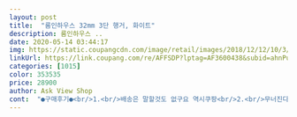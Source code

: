 ```yaml
---
layout: post 
title:  "룸인하우스 32mm 3단 행거, 화이트" 
description: 룸인하우스 ..
date: 2020-05-14 03:44:17 
img: https://static.coupangcdn.com/image/retail/images/2018/12/12/10/3/6b81a718-f33b-4a9e-85f1-e9e4477f0268.jpg 
linkUrl: https://link.coupang.com/re/AFFSDP?lptag=AF3600438&subid=ahnPublicAsk&pageKey=167220606&itemId=478840710&vendorItemId=4201586682&traceid=V0-113-ed8e435a72ae4713 
categories: [1015] 
color: 353535 
price: 28900 
author: Ask View Shop 
cont:  "●구매후기●<br/>1.<br/>배송은 말할것도 없구요 역시쿠팡<br/>2.<br/>무너진다는 말이많던데 생각보다 짱짱합니다.<br/><br/>3.<br/>설치하는게 좀귀찮긴한데 어렵지않았습니다.<br/><br/>38파이살까 좀 후회했었지만 설치한후에 바로 우와했네요<br/>4.<br/>중간봉 높낮이 설정이좀 이상하더라구요<br/>5.<br/> 전체적으로 정말 가성비 말도안되는건 맞구요<br/>가격 생각하면 이해할수도 있다고 생각하고 패스... <br/><br/>간격 맞출때도 줄자를 이용해서 아랫쪽 윗쪽 간격 맞추시고<br/>거의 딸깍 하는 소리 나면 잠금장치 조여주면 되요.<br/><br/>그냥 사도되요<br/>그냥 저냥 사용하기에 이만한게없습니다.<br/><br/>그래야 옷 많이 걸어도 무너질 확률이 줄어들겠죠?<br/>그리고 올릴때 쇠 긁히는 소리 많이 나요.<br/><br/>기울어짐이나 무너짐 있으면 추가로 써볼게요<br/>다음에 업글하면 잠금장치 조임 너트 삼각보단 일자가 나은듯... <br/><br/>더 길게 설치 가능하지만 행거하나 그대로 쓰려고 짧게 설치했는데도 이렇게 많이 걸릴줄이야ㅠㅠ 신세계네요 진작살걸.<br/>.<br/><br/>덕분에 안방에 옷 깨끗히 정리할 수 있겠어용 ㅎㅎㅎㅎ 4칸짜리 살걸그랬나 생각했네요<br/>도장을 너무 허접하게 한것 같아요 ㅎㅎㅎ<br/>무튼 가싱비는 좋아요.<br/><br/>별점 4점 드립니다.<br/><br/>봉 빼면 기스납니다.<br/> 도장문제인지 긁혀서 나옵니다.<br/><br/>부분부분 조금 지저분한곳이 보였어요.<br/><br/>상품평 잘 안쓰는 편인데 이건 써야겠네요ㅎㅎㅎ<br/>새벽 배송으로 받았습니다.<br/><br/>설치만 제대로하시면 튼튼하게 사용할수있을것 같아요.<br/><br/>손아퍼요<br/>얼마나 갈지는 모르겠지만 옷 왕창 걸었는데 흔들림 없어요! 완전만족이용ㅠ<br/>여러가지 있지만 가성비로 보면 무너지지 않으면 좋은<br/>옷이 하도 많아서 다 뿌러뜨리고 45번 교체하다가 어짜피 뿌서질거 싸니까 사야겠다하고 주문했어요!<br/>워낙 옷을 좋아해서 넘쳐나는데 밑에칸에 신랑 청바지까지 쭈욱.<br/>.<br/> 완전 기대이상이네요<br/>이거때매 4점드립니다.<br/><br/>이대로 오래만 가주었으면.<br/>.<br/><br/>이중장치가 있기 때문에 쭈욱 올리기만 하면 됩니다.<br/><br/>일단 봉 세울때 수직 수평 잘 맞춰서 세워야 합니다.<br/><br/>잘쓸게요<br/>제품 개봉해보니 빠진것 없이 부품 다 있었네요<br/>제품이라 생각해야죠.<br/><br/>조임장치 빼고해도 긁혀서 나옵니다.<br/> 개선요망<br/>지금까지 솔직히 흔들릴까봐 안사고 매번 행거샀었는데<br/>진짜 별 기대 안하고 샀는데.<br/>.<br/> 핵조아여ㅠㅠㅠㅠㅠㅠ<br/>참고로 설치는 제가 힘이 부족할것같아서 신랑이 짱짱하게 설치해줬어용! 짱짱하게 설치안하면 흔들려서 무너질것같기도해요 !<br/>코트를 따로 거는 바람에 밑에칸 여유가 생겨서 수납함사서 애기 가방, 머리띠 , 제 가방 모자랑 정리해야겠어용 이 행거하나로 정리 끝나네요 고민하던거 ㅎㅎㅎ<br/>포장.<br/>배송 일단 매우 좋아요<br/>품질은 그다지 좋지는 않지만 가성비 괜찮다고 생각됩니다.<br/><br/>플라스틱 부분이나 봉쪽에 기스나 청소상태?<br/>" 
---
```

